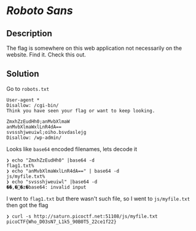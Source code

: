 # **_Roboto Sans_**
## Description
The flag is somewhere on this web application not necessarily on the website. Find it.
Check this out.
## Solution
Go to `robots.txt`
```
User-agent *
Disallow: /cgi-bin/
Think you have seen your flag or want to keep looking.

ZmxhZzEudHh0;anMvbXlmaW
anMvbXlmaWxlLnR4dA==
svssshjweuiwl;oiho.bsvdaslejg
Disallow: /wp-admin/
```
Looks like `base64` encoded filenames, lets decode it
```
❯ echo "ZmxhZzEudHh0" |base64 -d
flag1.txt%
❯ echo "anMvbXlmaWxlLnR4dA==" | base64 -d
js/myfile.txt%
❯ echo "svssshjweuiwl" |base64 -d
��,��z�base64: invalid input
```
I went to `flag1.txt` but there wasn't such file, so I went to `js/myfile.txt` then got the flag
```console
❯ curl -s http://saturn.picoctf.net:51108/js/myfile.txt
picoCTF{Who_D03sN7_L1k5_90B0T5_22ce1f22}
